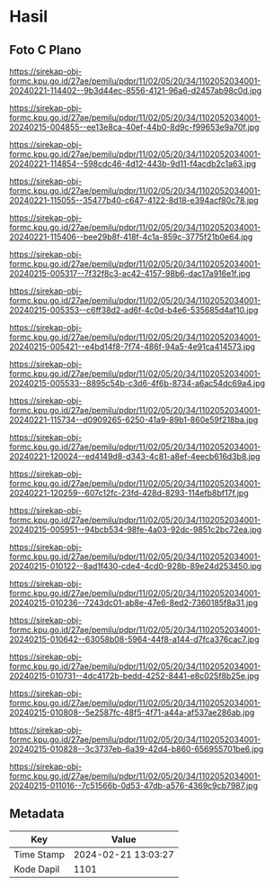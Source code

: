 # Hasil

## Foto C Plano

https://sirekap-obj-formc.kpu.go.id/27ae/pemilu/pdpr/11/02/05/20/34/1102052034001-20240221-114402--9b3d44ec-8556-4121-96a6-d2457ab98c0d.jpg

https://sirekap-obj-formc.kpu.go.id/27ae/pemilu/pdpr/11/02/05/20/34/1102052034001-20240215-004855--ee13e8ca-40ef-44b0-8d9c-f99653e9a70f.jpg

https://sirekap-obj-formc.kpu.go.id/27ae/pemilu/pdpr/11/02/05/20/34/1102052034001-20240221-114854--598cdc46-4d12-443b-9d11-f4acdb2c1a63.jpg

https://sirekap-obj-formc.kpu.go.id/27ae/pemilu/pdpr/11/02/05/20/34/1102052034001-20240221-115055--35477b40-c647-4122-8d18-e394acf80c78.jpg

https://sirekap-obj-formc.kpu.go.id/27ae/pemilu/pdpr/11/02/05/20/34/1102052034001-20240221-115406--bee29b8f-418f-4c1a-859c-3775f21b0e64.jpg

https://sirekap-obj-formc.kpu.go.id/27ae/pemilu/pdpr/11/02/05/20/34/1102052034001-20240215-005317--7f32f8c3-ac42-4157-98b6-dac17a916e1f.jpg

https://sirekap-obj-formc.kpu.go.id/27ae/pemilu/pdpr/11/02/05/20/34/1102052034001-20240215-005353--c6ff38d2-ad6f-4c0d-b4e6-535685d4af10.jpg

https://sirekap-obj-formc.kpu.go.id/27ae/pemilu/pdpr/11/02/05/20/34/1102052034001-20240215-005421--e4bd14f8-7f74-486f-94a5-4e91ca414573.jpg

https://sirekap-obj-formc.kpu.go.id/27ae/pemilu/pdpr/11/02/05/20/34/1102052034001-20240215-005533--8895c54b-c3d6-4f6b-8734-a6ac54dc69a4.jpg

https://sirekap-obj-formc.kpu.go.id/27ae/pemilu/pdpr/11/02/05/20/34/1102052034001-20240221-115734--d0909265-6250-41a9-89b1-860e59f218ba.jpg

https://sirekap-obj-formc.kpu.go.id/27ae/pemilu/pdpr/11/02/05/20/34/1102052034001-20240221-120024--ed4149d8-d343-4c81-a8ef-4eecb616d3b8.jpg

https://sirekap-obj-formc.kpu.go.id/27ae/pemilu/pdpr/11/02/05/20/34/1102052034001-20240221-120259--607c12fc-23fd-428d-8293-114efb8bf17f.jpg

https://sirekap-obj-formc.kpu.go.id/27ae/pemilu/pdpr/11/02/05/20/34/1102052034001-20240215-005951--94bcb534-98fe-4a03-92dc-9851c2bc72ea.jpg

https://sirekap-obj-formc.kpu.go.id/27ae/pemilu/pdpr/11/02/05/20/34/1102052034001-20240215-010122--8ad1f430-cde4-4cd0-928b-89e24d253450.jpg

https://sirekap-obj-formc.kpu.go.id/27ae/pemilu/pdpr/11/02/05/20/34/1102052034001-20240215-010236--7243dc01-ab8e-47e6-8ed2-7360185f8a31.jpg

https://sirekap-obj-formc.kpu.go.id/27ae/pemilu/pdpr/11/02/05/20/34/1102052034001-20240215-010642--63058b08-5964-44f8-a144-d7fca376cac7.jpg

https://sirekap-obj-formc.kpu.go.id/27ae/pemilu/pdpr/11/02/05/20/34/1102052034001-20240215-010731--4dc4172b-bedd-4252-8441-e8c025f8b25e.jpg

https://sirekap-obj-formc.kpu.go.id/27ae/pemilu/pdpr/11/02/05/20/34/1102052034001-20240215-010808--5e2587fc-48f5-4f71-a44a-af537ae286ab.jpg

https://sirekap-obj-formc.kpu.go.id/27ae/pemilu/pdpr/11/02/05/20/34/1102052034001-20240215-010828--3c3737eb-6a39-42d4-b860-656955701be6.jpg

https://sirekap-obj-formc.kpu.go.id/27ae/pemilu/pdpr/11/02/05/20/34/1102052034001-20240215-011016--7c51566b-0d53-47db-a576-4369c9cb7987.jpg


## Metadata

| Key        | Value               |
| ---------- | ------------------- |
| Time Stamp | 2024-02-21 13:03:27 |
| Kode Dapil | 1101                |




